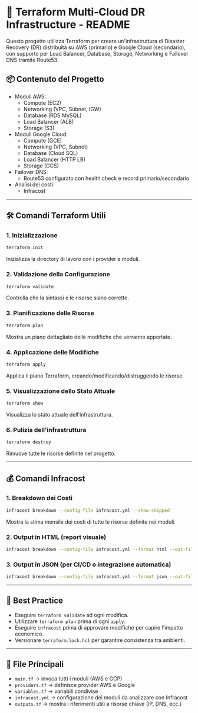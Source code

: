 # 📘 Terraform Multi-Cloud DR Infrastructure - README

Questo progetto utilizza Terraform per creare un'infrastruttura di Disaster Recovery (DR) distribuita su AWS (primario) e Google Cloud (secondario), con supporto per Load Balancer, Database, Storage, Networking e Failover DNS tramite Route53. 

## 📦 Contenuto del Progetto

- Moduli AWS:
  - Compute (EC2)
  - Networking (VPC, Subnet, IGW)
  - Database (RDS MySQL)
  - Load Balancer (ALB)
  - Storage (S3)
- Moduli Google Cloud:
  - Compute (GCE)
  - Networking (VPC, Subnet)
  - Database (Cloud SQL)
  - Load Balancer (HTTP LB)
  - Storage (GCS)
- Failover DNS:
  - Route53 configurato con health check e record primario/secondario
- Analisi dei costi:
  - Infracost

---

## 🛠️ Comandi Terraform Utili

### 1. Inizializzazione
```bash
terraform init
```
Inizializza la directory di lavoro con i provider e moduli.

### 2. Validazione della Configurazione
```bash
terraform validate
```
Controlla che la sintassi e le risorse siano corrette.

### 3. Pianificazione delle Risorse
```bash
terraform plan
```
Mostra un piano dettagliato delle modifiche che verranno apportate.

### 4. Applicazione delle Modifiche
```bash
terraform apply
```
Applica il piano Terraform, creando/modificando/distruggendo le risorse.

### 5. Visualizzazione dello Stato Attuale
```bash
terraform show
```
Visualizza lo stato attuale dell'infrastruttura.

### 6. Pulizia dell'infrastruttura
```bash
terraform destroy
```
Rimuove tutte le risorse definite nel progetto.

---

## 💰 Comandi Infracost

### 1. Breakdown dei Costi
```bash
infracost breakdown --config-file infracost.yml --show-skipped
```
Mostra la stima mensile dei costi di tutte le risorse definite nei moduli.

### 2. Output in HTML (report visuale)
```bash
infracost breakdown --config-file infracost.yml --format html --out-file infracost-report.html
```

### 3. Output in JSON (per CI/CD o integrazione automatica)
```bash
infracost breakdown --config-file infracost.yml --format json --out-file infracost.json
```

---

## 🧩 Best Practice

- Eseguire `terraform validate` ad ogni modifica.
- Utilizzare `terraform plan` prima di ogni `apply`.
- Eseguire `infracost` prima di approvare modifiche per capire l'impatto economico.
- Versionare `terraform.lock.hcl` per garantire consistenza tra ambienti.

---

## 📎 File Principali

- `main.tf` → invoca tutti i moduli (AWS e GCP)
- `providers.tf` → definisce provider AWS e Google
- `variables.tf` → variabili condivise
- `infracost.yml` → configurazione dei moduli da analizzare con Infracost
- `outputs.tf` → mostra i riferimenti utili a risorse chiave (IP, DNS, ecc.)

